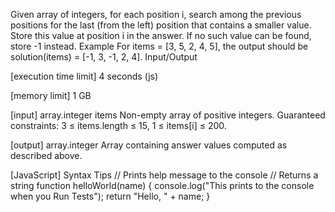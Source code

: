 Given array of integers, for each position i, search among the previous positions for the last (from the left) position that contains a smaller value. Store this value at position i in the answer. If no such value can be found, store -1 instead.
Example
For items = [3, 5, 2, 4, 5], the output should be
solution(items) = [-1, 3, -1, 2, 4].
Input/Output


[execution time limit] 4 seconds (js)


[memory limit] 1 GB


[input] array.integer items
Non-empty array of positive integers.
Guaranteed constraints:
3 ≤ items.length ≤ 15,
1 ≤ items[i] ≤ 200.


[output] array.integer
Array containing answer values computed as described above.


[JavaScript] Syntax Tips
// Prints help message to the console
// Returns a string
function helloWorld(name) {
    console.log("This prints to the console when you Run Tests");
    return "Hello, " + name;
}


